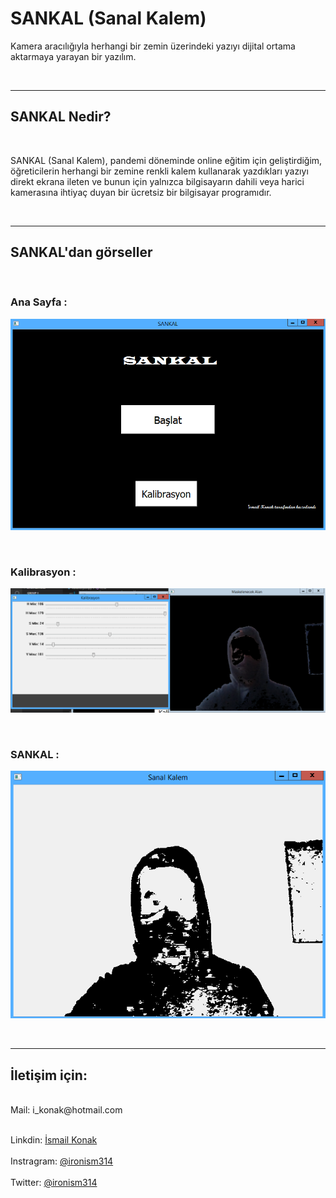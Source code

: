 # SANKAL (Sanal Kalem)
 Kamera aracılığıyla herhangi bir zemin üzerindeki yazıyı dijital ortama aktarmaya yarayan bir yazılım.

 <br>

 ---
## SANKAL Nedir?

<br>

SANKAL (Sanal Kalem), pandemi döneminde online eğitim için geliştirdiğim, öğreticilerin herhangi bir zemine renkli kalem kullanarak yazdıkları yazıyı direkt ekrana ileten ve bunun için yalnızca bilgisayarın dahili veya harici kamerasına ihtiyaç duyan bir ücretsiz bir bilgisayar programıdır.

 <br>

 ---
## SANKAL'dan görseller

<br>

### **Ana Sayfa :**

![Ana Sayfa](pics/Ana-sayfa.png?raw=true "Ana Sayfa")

<br>

### **Kalibrasyon :**


![Kalibrasyon](pics/Kalibrasyon.png?raw=true "Kalibrasyon")

<br>

### **SANKAL :**


![SANKAL](pics/Ekran.png?raw=true "SANKAL")



<br >

---

## İletişim için:
<br>
Mail: i_konak@hotmail.com
<br><br> 

Linkdin: [İsmail Konak](https://www.linkedin.com/in/ismail-konak-0b4339208/)
<br><br> 
Instragram: [@ironism314](https://www.instagram.com/ironism314/)
<br>
<br> 
Twitter: [@ironism314](https://twitter.com/ironism314)

